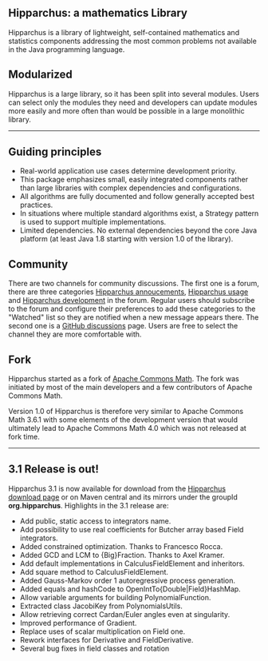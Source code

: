 <!--
 Licensed to the Hipparchus project under one or more
 contributor license agreements.  See the NOTICE file distributed with
 this work for additional information regarding copyright ownership.
 The Hipparchus project licenses this file to You under the Apache License, Version 2.0
 (the "License"); you may not use this file except in compliance with
 the License.  You may obtain a copy of the License at

      https://www.apache.org/licenses/LICENSE-2.0

 Unless required by applicable law or agreed to in writing, software
 distributed under the License is distributed on an "AS IS" BASIS,
 WITHOUT WARRANTIES OR CONDITIONS OF ANY KIND, either express or implied.
 See the License for the specific language governing permissions and
 limitations under the License.
-->
## Hipparchus: a mathematics Library

Hipparchus is a library of lightweight, self-contained
 mathematics and statistics components addressing the most common
 problems not available in the Java programming language.

## Modularized

Hipparchus is a large library, so it has been split into several
modules. Users can select only the modules they need
and developers can update modules more easily and more
often than would be possible in a large monolithic library.

---

## Guiding principles

  * Real-world application use cases determine development priority.
  * This package emphasizes small, easily integrated components
     rather than large libraries with complex dependencies and
     configurations.
  * All algorithms are fully documented and follow generally
     accepted best practices.
  * In situations where multiple standard algorithms exist, a
     Strategy pattern is used to support multiple implementations.
  * Limited dependencies. No external dependencies beyond the
     core Java platform (at least Java 1.8 starting with version
     1.0 of the library).

## Community

There are two channels for community discussions. The first one is a
forum, there are three categories [Hipparchus
annoucements](https://forum.orekit.org/c/hipparchus-announcements),
[Hipparchus usage](https://forum.orekit.org/c/hipparchus-usage) and
[Hipparchus
development](https://forum.orekit.org/c/hipparchus-development) in the
forum. Regular users should subscribe to the forum and configure their
preferences to add these categories to the "Watched" list so they are
notified when a new message appears there. The second one is a
[GitHub discussions](https://github.com/Hipparchus-Math/hipparchus/discussions)
page. Users are free to select the channel they are more comfortable
with.

## Fork
 
Hipparchus started as a fork of [Apache Commons Math](https://commons.apache.org/math/).
The fork was initiated by most of the main developers and a few contributors of
Apache Commons Math.

Version 1.0 of Hipparchus is therefore very similar to
Apache Commons Math 3.6.1 with some elements of the development version
that would ultimately lead to Apache Commons Math 4.0 which was not released
at fork time.

 ---

## 3.1 Release is out!

Hipparchus 3.1 is now available for download from the [Hipparchus download page](downloads.html) or on
Maven central and its mirrors under the groupId **org.hipparchus**. Highlights in the 3.1 release are:

   * Add public, static access to integrators name.
   * Add possibility to use real coefficients for Butcher array based Field integrators.
   * Added constrained optimization. Thanks to Francesco Rocca.
   * Added GCD and LCM to {Big}Fraction. Thanks to Axel Kramer.
   * Add default implementations in CalculusFieldElement and inheritors.
   * Add square method to CalculusFieldElement.
   * Added Gauss-Markov order 1 autoregressive process generation.
   * Added equals and hashCode to OpenIntTo{Double|Field}HashMap.
   * Allow variable arguments for building PolynomialFunction.
   * Extracted class JacobiKey from PolynomialsUtils.
   * Allow retrieving correct Cardan/Euler angles even at singularity.
   * Improved performance of Gradient.
   * Replace uses of scalar multiplication on Field one.
   * Rework interfaces for Derivative and FieldDerivative.
   * Several bug fixes in field classes and rotation
